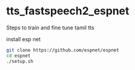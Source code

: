 # tts_fastspeech2_espnet
Steps to train and fine tune  tamil tts

install esp net
```bash
git clone https://github.com/espnet/espnet
cd espnet
./setup.sh

